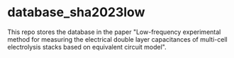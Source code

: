 # database_sha2023low
This repo stores the database in the paper "Low-frequency experimental method for measuring the electrical double layer capacitances of multi-cell electrolysis stacks based on equivalent circuit model".
